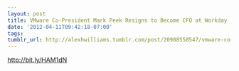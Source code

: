 ```yaml
---
layout: post
title: VMware Co-President Mark Peek Resigns to Become CFO at Workday
date: '2012-04-11T09:42:18-07:00'
tags: 
tumblr_url: http://alexhwilliams.tumblr.com/post/20908558547/vmware-co-president-mark-peek-resigns-to-become-cfo-at
---
```

<p><a href="http://bit.ly/HAM1dN">http://bit.ly/HAM1dN</a></p>
